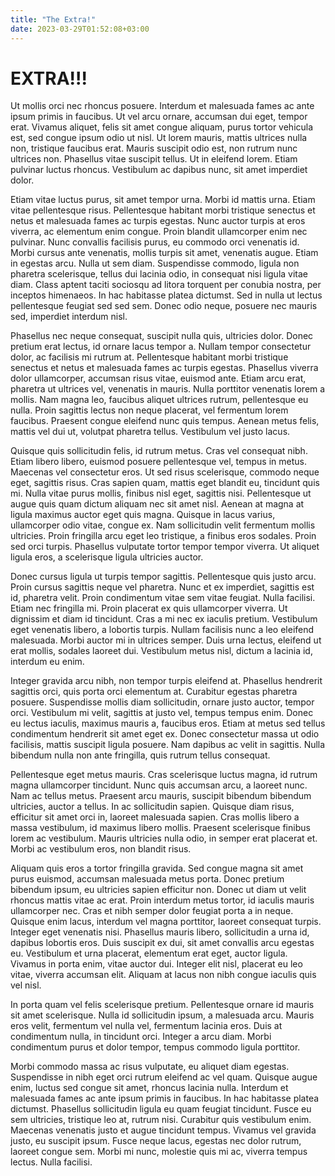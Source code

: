 ```yaml
---
title: "The Extra!"
date: 2023-03-29T01:52:08+03:00
---
```


# EXTRA!!!


Ut mollis orci nec rhoncus posuere. Interdum et malesuada fames ac ante ipsum primis in faucibus. Ut vel arcu ornare, accumsan dui eget, tempor erat. Vivamus aliquet, felis sit amet congue aliquam, purus tortor vehicula est, sed congue ipsum odio ut nisl. Ut lorem mauris, mattis ultrices nulla non, tristique faucibus erat. Mauris suscipit odio est, non rutrum nunc ultrices non. Phasellus vitae suscipit tellus. Ut in eleifend lorem. Etiam pulvinar luctus rhoncus. Vestibulum ac dapibus nunc, sit amet imperdiet dolor.

Etiam vitae luctus purus, sit amet tempor urna. Morbi id mattis urna. Etiam vitae pellentesque risus. Pellentesque habitant morbi tristique senectus et netus et malesuada fames ac turpis egestas. Nunc auctor turpis at eros viverra, ac elementum enim congue. Proin blandit ullamcorper enim nec pulvinar. Nunc convallis facilisis purus, eu commodo orci venenatis id. Morbi cursus ante venenatis, mollis turpis sit amet, venenatis augue. Etiam in egestas arcu. Nulla ut sem diam. Suspendisse commodo, ligula non pharetra scelerisque, tellus dui lacinia odio, in consequat nisi ligula vitae diam. Class aptent taciti sociosqu ad litora torquent per conubia nostra, per inceptos himenaeos. In hac habitasse platea dictumst. Sed in nulla ut lectus pellentesque feugiat sed sed sem. Donec odio neque, posuere nec mauris sed, imperdiet interdum nisl.

Phasellus nec neque consequat, suscipit nulla quis, ultricies dolor. Donec pretium erat lectus, id ornare lacus tempor a. Nullam tempor consectetur dolor, ac facilisis mi rutrum at. Pellentesque habitant morbi tristique senectus et netus et malesuada fames ac turpis egestas. Phasellus viverra dolor ullamcorper, accumsan risus vitae, euismod ante. Etiam arcu erat, pharetra ut ultrices vel, venenatis in mauris. Nulla porttitor venenatis lorem a mollis. Nam magna leo, faucibus aliquet ultrices rutrum, pellentesque eu nulla. Proin sagittis lectus non neque placerat, vel fermentum lorem faucibus. Praesent congue eleifend nunc quis tempus. Aenean metus felis, mattis vel dui ut, volutpat pharetra tellus. Vestibulum vel justo lacus.

Quisque quis sollicitudin felis, id rutrum metus. Cras vel consequat nibh. Etiam libero libero, euismod posuere pellentesque vel, tempus in metus. Maecenas vel consectetur eros. Ut sed risus scelerisque, commodo neque eget, sagittis risus. Cras sapien quam, mattis eget blandit eu, tincidunt quis mi. Nulla vitae purus mollis, finibus nisl eget, sagittis nisi. Pellentesque ut augue quis quam dictum aliquam nec sit amet nisl. Aenean at magna at ligula maximus auctor eget quis magna. Quisque in lacus varius, ullamcorper odio vitae, congue ex. Nam sollicitudin velit fermentum mollis ultricies. Proin fringilla arcu eget leo tristique, a finibus eros sodales. Proin sed orci turpis. Phasellus vulputate tortor tempor tempor viverra. Ut aliquet ligula eros, a scelerisque ligula ultricies auctor.

Donec cursus ligula ut turpis tempor sagittis. Pellentesque quis justo arcu. Proin cursus sagittis neque vel pharetra. Nunc et ex imperdiet, sagittis est id, pharetra velit. Proin condimentum vitae sem vitae feugiat. Nulla facilisi. Etiam nec fringilla mi. Proin placerat ex quis ullamcorper viverra. Ut dignissim et diam id tincidunt. Cras a mi nec ex iaculis pretium. Vestibulum eget venenatis libero, a lobortis turpis. Nullam facilisis nunc a leo eleifend malesuada. Morbi auctor mi in ultrices semper. Duis urna lectus, eleifend ut erat mollis, sodales laoreet dui. Vestibulum metus nisl, dictum a lacinia id, interdum eu enim.

Integer gravida arcu nibh, non tempor turpis eleifend at. Phasellus hendrerit sagittis orci, quis porta orci elementum at. Curabitur egestas pharetra posuere. Suspendisse mollis diam sollicitudin, ornare justo auctor, tempor orci. Vestibulum mi velit, sagittis at justo vel, tempus tempus enim. Donec eu lectus iaculis, maximus mauris a, faucibus eros. Etiam at metus sed tellus condimentum hendrerit sit amet eget ex. Donec consectetur massa ut odio facilisis, mattis suscipit ligula posuere. Nam dapibus ac velit in sagittis. Nulla bibendum nulla non ante fringilla, quis rutrum tellus consequat.

Pellentesque eget metus mauris. Cras scelerisque luctus magna, id rutrum magna ullamcorper tincidunt. Nunc quis accumsan arcu, a laoreet nunc. Nam ac tellus metus. Praesent arcu mauris, suscipit bibendum bibendum ultricies, auctor a tellus. In ac sollicitudin sapien. Quisque diam risus, efficitur sit amet orci in, laoreet malesuada sapien. Cras mollis libero a massa vestibulum, id maximus libero mollis. Praesent scelerisque finibus lorem ac vestibulum. Mauris ultricies nulla odio, in semper erat placerat et. Morbi ac vestibulum eros, non blandit risus.

Aliquam quis eros a tortor fringilla gravida. Sed congue magna sit amet purus euismod, accumsan malesuada metus porta. Donec pretium bibendum ipsum, eu ultricies sapien efficitur non. Donec ut diam ut velit rhoncus mattis vitae ac erat. Proin interdum metus tortor, id iaculis mauris ullamcorper nec. Cras et nibh semper dolor feugiat porta a in neque. Quisque enim lacus, interdum vel magna porttitor, laoreet consequat turpis. Integer eget venenatis nisi. Phasellus mauris libero, sollicitudin a urna id, dapibus lobortis eros. Duis suscipit ex dui, sit amet convallis arcu egestas eu. Vestibulum et urna placerat, elementum erat eget, auctor ligula. Vivamus in porta enim, vitae auctor dui. Integer elit nisl, placerat eu leo vitae, viverra accumsan elit. Aliquam at lacus non nibh congue iaculis quis vel nisl.

In porta quam vel felis scelerisque pretium. Pellentesque ornare id mauris sit amet scelerisque. Nulla id sollicitudin ipsum, a malesuada arcu. Mauris eros velit, fermentum vel nulla vel, fermentum lacinia eros. Duis at condimentum nulla, in tincidunt orci. Integer a arcu diam. Morbi condimentum purus et dolor tempor, tempus commodo ligula porttitor.

Morbi commodo massa ac risus vulputate, eu aliquet diam egestas. Suspendisse in nibh eget orci rutrum eleifend ac vel quam. Quisque augue enim, luctus sed congue sit amet, rhoncus lacinia nulla. Interdum et malesuada fames ac ante ipsum primis in faucibus. In hac habitasse platea dictumst. Phasellus sollicitudin ligula eu quam feugiat tincidunt. Fusce eu sem ultricies, tristique leo at, rutrum nisi. Curabitur quis vestibulum enim. Maecenas venenatis justo et augue tincidunt tempus. Vivamus vel gravida justo, eu suscipit ipsum. Fusce neque lacus, egestas nec dolor rutrum, laoreet congue sem. Morbi mi nunc, molestie quis mi ac, viverra tempus lectus. Nulla facilisi.
